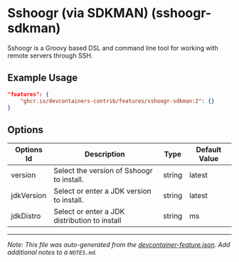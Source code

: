 

# Sshoogr (via SDKMAN) (sshoogr-sdkman)

Sshoogr is a Groovy based DSL and command line tool for working with remote
servers through SSH.

## Example Usage

```json
"features": {
    "ghcr.io/devcontainers-contrib/features/sshoogr-sdkman:2": {}
}
```

## Options

| Options Id | Description | Type | Default Value |
|-----|-----|-----|-----|
| version | Select the version of Sshoogr to install. | string | latest |
| jdkVersion | Select or enter a JDK version to install. | string | latest |
| jdkDistro | Select or enter a JDK distribution to install | string | ms |



---

_Note: This file was auto-generated from the [devcontainer-feature.json](https://github.com/devcontainers-contrib/features/blob/main/src/sshoogr-sdkman/devcontainer-feature.json).  Add additional notes to a `NOTES.md`._
